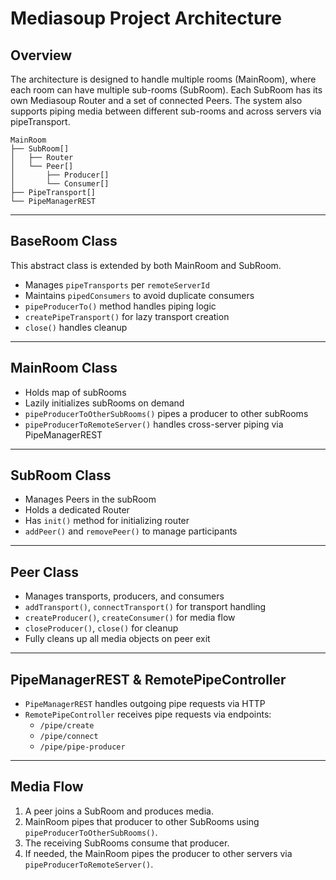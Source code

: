 
# Mediasoup Project Architecture

## Overview

The architecture is designed to handle multiple rooms (MainRoom), where each room can have multiple sub-rooms (SubRoom). Each SubRoom has its own Mediasoup Router and a set of connected Peers. The system also supports piping media between different sub-rooms and across servers via pipeTransport.

```
MainRoom
├── SubRoom[]
│   ├── Router
│   └── Peer[]
│       ├── Producer[]
│       └── Consumer[]
├── PipeTransport[]
└── PipeManagerREST
```

---

## BaseRoom Class

This abstract class is extended by both MainRoom and SubRoom.

- Manages `pipeTransports` per `remoteServerId`
- Maintains `pipedConsumers` to avoid duplicate consumers
- `pipeProducerTo()` method handles piping logic
- `createPipeTransport()` for lazy transport creation
- `close()` handles cleanup

---

## MainRoom Class

- Holds map of subRooms
- Lazily initializes subRooms on demand
- `pipeProducerToOtherSubRooms()` pipes a producer to other subRooms
- `pipeProducerToRemoteServer()` handles cross-server piping via PipeManagerREST

---

## SubRoom Class

- Manages Peers in the subRoom
- Holds a dedicated Router
- Has `init()` method for initializing router
- `addPeer()` and `removePeer()` to manage participants

---

## Peer Class

- Manages transports, producers, and consumers
- `addTransport()`, `connectTransport()` for transport handling
- `createProducer()`, `createConsumer()` for media flow
- `closeProducer()`, `close()` for cleanup
- Fully cleans up all media objects on peer exit

---

## PipeManagerREST & RemotePipeController

- `PipeManagerREST` handles outgoing pipe requests via HTTP
- `RemotePipeController` receives pipe requests via endpoints:
  - `/pipe/create`
  - `/pipe/connect`
  - `/pipe/pipe-producer`

---

## Media Flow

1. A peer joins a SubRoom and produces media.
2. MainRoom pipes that producer to other SubRooms using `pipeProducerToOtherSubRooms()`.
3. The receiving SubRooms consume that producer.
4. If needed, the MainRoom pipes the producer to other servers via `pipeProducerToRemoteServer()`.

